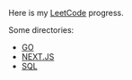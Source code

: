 Here is my [LeetCode](https://leetcode.com/dutixlf/) progress.

Some directories:

* [GO](GO/go.md)
* [NEXT.JS](NEXT.JS/next.js.md)
* [SQL](SQL/sql.md)
